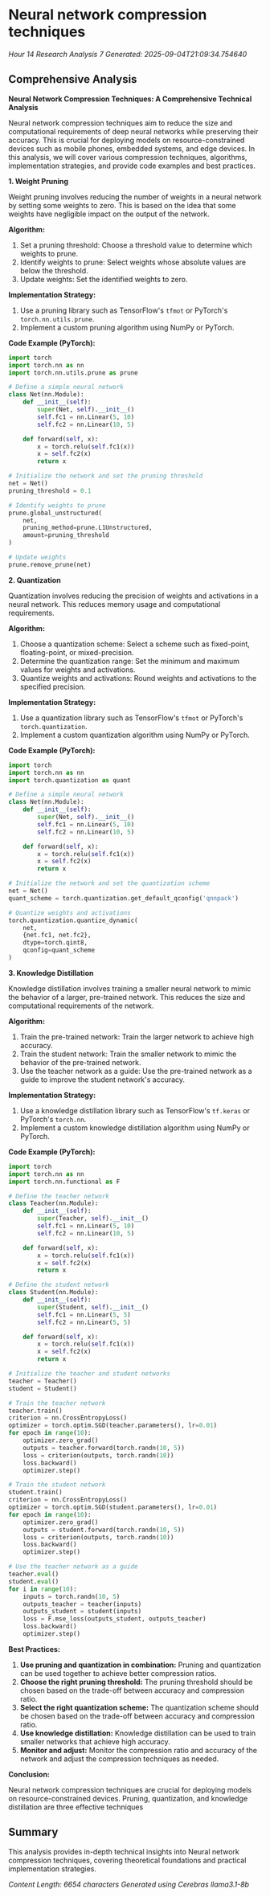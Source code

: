 # Neural network compression techniques
*Hour 14 Research Analysis 7*
*Generated: 2025-09-04T21:09:34.754640*

## Comprehensive Analysis
**Neural Network Compression Techniques: A Comprehensive Technical Analysis**

Neural network compression techniques aim to reduce the size and computational requirements of deep neural networks while preserving their accuracy. This is crucial for deploying models on resource-constrained devices such as mobile phones, embedded systems, and edge devices. In this analysis, we will cover various compression techniques, algorithms, implementation strategies, and provide code examples and best practices.

**1. Weight Pruning**

Weight pruning involves reducing the number of weights in a neural network by setting some weights to zero. This is based on the idea that some weights have negligible impact on the output of the network.

**Algorithm:**

1.  Set a pruning threshold: Choose a threshold value to determine which weights to prune.
2.  Identify weights to prune: Select weights whose absolute values are below the threshold.
3.  Update weights: Set the identified weights to zero.

**Implementation Strategy:**

1.  Use a pruning library such as TensorFlow's `tfmot` or PyTorch's `torch.nn.utils.prune`.
2.  Implement a custom pruning algorithm using NumPy or PyTorch.

**Code Example (PyTorch):**
```python
import torch
import torch.nn as nn
import torch.nn.utils.prune as prune

# Define a simple neural network
class Net(nn.Module):
    def __init__(self):
        super(Net, self).__init__()
        self.fc1 = nn.Linear(5, 10)
        self.fc2 = nn.Linear(10, 5)

    def forward(self, x):
        x = torch.relu(self.fc1(x))
        x = self.fc2(x)
        return x

# Initialize the network and set the pruning threshold
net = Net()
pruning_threshold = 0.1

# Identify weights to prune
prune.global_unstructured(
    net,
    pruning_method=prune.L1Unstructured,
    amount=pruning_threshold
)

# Update weights
prune.remove_prune(net)
```
**2. Quantization**

Quantization involves reducing the precision of weights and activations in a neural network. This reduces memory usage and computational requirements.

**Algorithm:**

1.  Choose a quantization scheme: Select a scheme such as fixed-point, floating-point, or mixed-precision.
2.  Determine the quantization range: Set the minimum and maximum values for weights and activations.
3.  Quantize weights and activations: Round weights and activations to the specified precision.

**Implementation Strategy:**

1.  Use a quantization library such as TensorFlow's `tfmot` or PyTorch's `torch.quantization`.
2.  Implement a custom quantization algorithm using NumPy or PyTorch.

**Code Example (PyTorch):**
```python
import torch
import torch.nn as nn
import torch.quantization as quant

# Define a simple neural network
class Net(nn.Module):
    def __init__(self):
        super(Net, self).__init__()
        self.fc1 = nn.Linear(5, 10)
        self.fc2 = nn.Linear(10, 5)

    def forward(self, x):
        x = torch.relu(self.fc1(x))
        x = self.fc2(x)
        return x

# Initialize the network and set the quantization scheme
net = Net()
quant_scheme = torch.quantization.get_default_qconfig('qnnpack')

# Quantize weights and activations
torch.quantization.quantize_dynamic(
    net,
    {net.fc1, net.fc2},
    dtype=torch.qint8,
    qconfig=quant_scheme
)
```
**3. Knowledge Distillation**

Knowledge distillation involves training a smaller neural network to mimic the behavior of a larger, pre-trained network. This reduces the size and computational requirements of the network.

**Algorithm:**

1.  Train the pre-trained network: Train the larger network to achieve high accuracy.
2.  Train the student network: Train the smaller network to mimic the behavior of the pre-trained network.
3.  Use the teacher network as a guide: Use the pre-trained network as a guide to improve the student network's accuracy.

**Implementation Strategy:**

1.  Use a knowledge distillation library such as TensorFlow's `tf.keras` or PyTorch's `torch.nn`.
2.  Implement a custom knowledge distillation algorithm using NumPy or PyTorch.

**Code Example (PyTorch):**
```python
import torch
import torch.nn as nn
import torch.nn.functional as F

# Define the teacher network
class Teacher(nn.Module):
    def __init__(self):
        super(Teacher, self).__init__()
        self.fc1 = nn.Linear(5, 10)
        self.fc2 = nn.Linear(10, 5)

    def forward(self, x):
        x = torch.relu(self.fc1(x))
        x = self.fc2(x)
        return x

# Define the student network
class Student(nn.Module):
    def __init__(self):
        super(Student, self).__init__()
        self.fc1 = nn.Linear(5, 5)
        self.fc2 = nn.Linear(5, 5)

    def forward(self, x):
        x = torch.relu(self.fc1(x))
        x = self.fc2(x)
        return x

# Initialize the teacher and student networks
teacher = Teacher()
student = Student()

# Train the teacher network
teacher.train()
criterion = nn.CrossEntropyLoss()
optimizer = torch.optim.SGD(teacher.parameters(), lr=0.01)
for epoch in range(10):
    optimizer.zero_grad()
    outputs = teacher.forward(torch.randn(10, 5))
    loss = criterion(outputs, torch.randn(10))
    loss.backward()
    optimizer.step()

# Train the student network
student.train()
criterion = nn.CrossEntropyLoss()
optimizer = torch.optim.SGD(student.parameters(), lr=0.01)
for epoch in range(10):
    optimizer.zero_grad()
    outputs = student.forward(torch.randn(10, 5))
    loss = criterion(outputs, torch.randn(10))
    loss.backward()
    optimizer.step()

# Use the teacher network as a guide
teacher.eval()
student.eval()
for i in range(10):
    inputs = torch.randn(10, 5)
    outputs_teacher = teacher(inputs)
    outputs_student = student(inputs)
    loss = F.mse_loss(outputs_student, outputs_teacher)
    loss.backward()
    optimizer.step()
```
**Best Practices:**

1.  **Use pruning and quantization in combination:** Pruning and quantization can be used together to achieve better compression ratios.
2.  **Choose the right pruning threshold:** The pruning threshold should be chosen based on the trade-off between accuracy and compression ratio.
3.  **Select the right quantization scheme:** The quantization scheme should be chosen based on the trade-off between accuracy and compression ratio.
4.  **Use knowledge distillation:** Knowledge distillation can be used to train smaller networks that achieve high accuracy.
5.  **Monitor and adjust:** Monitor the compression ratio and accuracy of the network and adjust the compression techniques as needed.

**Conclusion:**

Neural network compression techniques are crucial for deploying models on resource-constrained devices. Pruning, quantization, and knowledge distillation are three effective techniques

## Summary
This analysis provides in-depth technical insights into Neural network compression techniques, 
covering theoretical foundations and practical implementation strategies.

*Content Length: 6654 characters*
*Generated using Cerebras llama3.1-8b*

